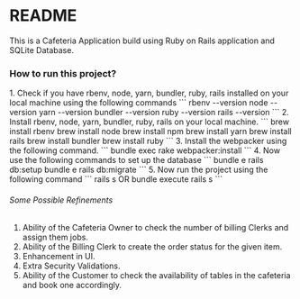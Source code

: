 # README

This is a Cafeteria Application build using Ruby on Rails application and SQLite Database.

<h3>How to run this project?</h3>
1. Check if you have rbenv, node, yarn, bundler, ruby, rails installed on your local machine using the following commands
```
rbenv --version 
node --version
yarn --version
bundler --version
ruby --version
rails --version
```
2. Install rbenv, node, yarn, bundler, ruby, rails on your local machine.
```
brew install rbenv
brew install node
brew install npm
brew install yarn
brew install rails
brew install bundler
brew install ruby
```
3. Install the webpacker using the following command.
```
bundle exec rake webpacker:install
```
4. Now use the following commands to set up the database
```
bundle e rails db:setup
bundle e rails db:migrate
```
5. Now run the project using the following command
```
rails s
OR 
bundle execute rails s
```

<h6>Some Possible Refinements</h6>

1. Ability of the Cafeteria Owner to check the number of billing Clerks and assign them jobs. 
2. Ability of the Billing Clerk to create the order status for the given item. 
3. Enhancement in UI. 
4. Extra Security Validations.
5. Ability of the Customer to check the availability of tables in the cafeteria and book one accordingly. 
